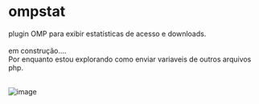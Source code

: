 # ompstat
plugin OMP para exibir estatísticas de acesso e downloads. <br>
<br>
em construção....<br>
Por enquanto estou explorando como enviar variaveis de outros arquivos php.<br><br>

![image](https://github.com/danielsf93/ompstat/assets/114300053/e270aa4b-9cc9-4db3-a36a-9f48dd09e0ed)



